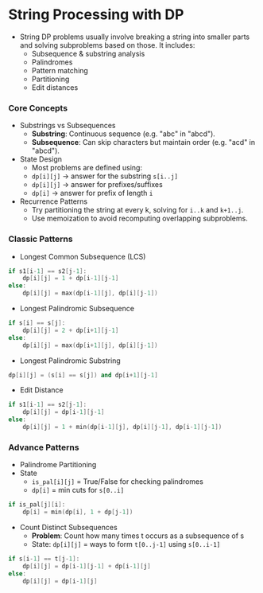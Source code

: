 # String Processing with DP

- String DP problems usually involve breaking a string into smaller parts and solving subproblems based on those. It includes:
    - Subsequence & substring analysis
    - Palindromes
    - Pattern matching
    - Partitioning
    - Edit distances

### Core Concepts

- Substrings vs Subsequences
    - **Substring**: Continuous sequence (e.g. "abc" in "abcd").
    - **Subsequence**: Can skip characters but maintain order (e.g. "acd" in "abcd").
- State Design
    - Most problems are defined using:
    - `dp[i][j]` → answer for the substring `s[i..j]`
    - `dp[i][j]` → answer for prefixes/suffixes
    - `dp[i]` → answer for prefix of length `i`
- Recurrence Patterns
    - Try partitioning the string at every k, solving for `i..k` and `k+1..j`.
    - Use memoization to avoid recomputing overlapping subproblems.

### Classic Patterns

- Longest Common Subsequence (LCS)

````c++
if s1[i-1] == s2[j-1]:
    dp[i][j] = 1 + dp[i-1][j-1]
else:
    dp[i][j] = max(dp[i-1][j], dp[i][j-1])
````

- Longest Palindromic Subsequence

````c++
if s[i] == s[j]:
    dp[i][j] = 2 + dp[i+1][j-1]
else:
    dp[i][j] = max(dp[i+1][j], dp[i][j-1])
````

- Longest Palindromic Substring

````c++
dp[i][j] = (s[i] == s[j]) and dp[i+1][j-1]
````

- Edit Distance

````c++
if s1[i-1] == s2[j-1]:
    dp[i][j] = dp[i-1][j-1]
else:
    dp[i][j] = 1 + min(dp[i-1][j], dp[i][j-1], dp[i-1][j-1])
````

### Advance Patterns

- Palindrome Partitioning
- State
    - `is_pal[i][j]` = True/False for checking palindromes
    - `dp[i]` = min cuts for `s[0..i]`

````c++
if is_pal[j][i]:
    dp[i] = min(dp[i], 1 + dp[j-1])
````

- Count Distinct Subsequences
    - **Problem**: Count how many times t occurs as a subsequence of s
    - State: `dp[i][j]` = ways to form `t[0..j-1]` using `s[0..i-1]`

````c++
if s[i-1] == t[j-1]:
    dp[i][j] = dp[i-1][j-1] + dp[i-1][j]
else:
    dp[i][j] = dp[i-1][j]
````

